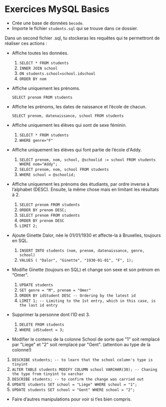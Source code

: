 # Exercices MySQL Basics

- Crée une base de données `becode`.
- Importe le fichier `students.sql` qui se trouve dans ce dossier.

Dans un second fichier .sql, tu stockeras les requêtes qui te permettront de réaliser ces actions :

- Affiche toutes les données.
  
  1.  `SELECT * FROM students`
  2.  `INNER JOIN school`
  3.  `ON students.school=school.idschool`
  4.  `ORDER BY nom`
  
- Affiche uniquement les prénoms.
  
  `SELECT prenom FROM students`
  
- Affiche les prénoms, les dates de naissance et l’école de chacun.
  
  `SELECT prenom, datenaissance, school FROM students`
  
- Affiche uniquement les élèves qui sont de sexe féminin.
  
  1.  `SELECT * FROM students`
  2.  `WHERE genre="F"`
  
- Affiche uniquement les élèves qui font partie de l’école d'Addy.
  
  1.  `SELECT prenom, nom, school, @schoolid := school FROM students WHERE nom="Addy";`
  2.  `SELECT prenom, nom, school FROM students`
  3.  `WHERE school = @schoolid;`
  
- Affiche uniquement les prénoms des étudiants, par ordre inverse à l’alphabet
(DESC). Ensuite, la même chose mais en limitant les résultats à 2.

  1.  `SELECT prenom FROM students`
  2.  `ORDER BY prenom DESC;`
  3.  `SELECT prenom FROM students`
  4.  `ORDER BY prenom DESC`
  5.  `LIMIT 2;`
  
- Ajoute Ginette Dalor, née le 01/01/1930 et affecte-la à Bruxelles, toujours en
SQL.

  1.  `INSERT INTO students (nom, prenom, datenaissance, genre, school)`
  2.  `VALUES ( "Dalor", "Ginette", "1930-01-01", "F", 1);`
  
- Modifie Ginette (toujours en SQL) et change son sexe et son prénom en “Omer”.
  
  1.  `UPDATE students`
  2.  `SET genre = "M", prenom = "Omer"`
  3.  `ORDER BY idStudent DESC -- Ordering by the latest id`
  4.  `LIMIT 1; -- Limiting to the 1st entry, which in this case, is the last id entry`
  
- Supprimer la personne dont l’ID est 3.
  
  1.  `DELETE FROM students`
  2.  `WHERE idStudent = 3;`
  
- Modifier le contenu de la colonne School de sorte que "1" soit remplacé par "Liege" et "2" soit remplacé par "Gent". (attention au type de la colonne!)
  
 1.  `DESCRIBE students; -- to learn that the school column's type is tinyint`
 2.  `ALTER TABLE students MODIFY COLUMN school VARCHAR(30); -- Chaning the type from tinyint to varchar`
 3.  `DESCRIBE students; -- to confirm the change was carried out`
 4.  `UPDATE students SET school = "Liège" WHERE school = "1";`
 5.  `UPDATE students SET school = "Gent" WHERE school = "2";`
  
  - Faire d’autres manipulations pour voir si t’es bien compris.
